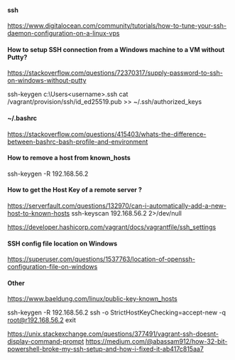 #### ssh
https://www.digitalocean.com/community/tutorials/how-to-tune-your-ssh-daemon-configuration-on-a-linux-vps

#### How to setup SSH connection from a Windows machine to a VM without Putty?
https://stackoverflow.com/questions/72370317/supply-password-to-ssh-on-windows-without-putty

ssh-keygen
c:\Users\<username>\.ssh
cat /vagrant/provision/ssh/id_ed25519.pub >> ~/.ssh/authorized_keys

#### ~/.bashrc
https://stackoverflow.com/questions/415403/whats-the-difference-between-bashrc-bash-profile-and-environment

#### How to remove a host from known_hosts
ssh-keygen -R 192.168.56.2

#### How to get the Host Key of a remote server ?
https://serverfault.com/questions/132970/can-i-automatically-add-a-new-host-to-known-hosts
ssh-keyscan 192.168.56.2 2>/dev/null

https://developer.hashicorp.com/vagrant/docs/vagrantfile/ssh_settings

#### SSH config file location on Windows
https://superuser.com/questions/1537763/location-of-openssh-configuration-file-on-windows

#### Other
https://www.baeldung.com/linux/public-key-known_hosts

ssh-keygen -R 192.168.56.2
ssh -o StrictHostKeyChecking=accept-new -q root@r192.168.56.2 exit

https://unix.stackexchange.com/questions/377491/vagrant-ssh-doesnt-display-command-prompt
https://medium.com/@abassam912/how-32-bit-powershell-broke-my-ssh-setup-and-how-i-fixed-it-ab417c815aa7
